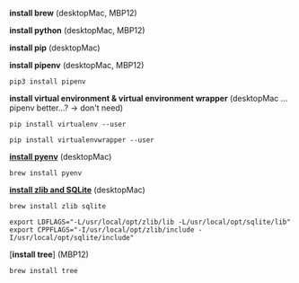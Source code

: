 **install brew** (desktopMac, MBP12)

**install python** (desktopMac, MBP12)

**install pip** (desktopMac)

**install pipenv** (desktopMac, MBP12)

```pip3 install pipenv```

**install virtual environment & virtual environment wrapper** (desktopMac ... pipenv better...? -> don't need)

```pip install virtualenv --user```

```pip install virtualenvwrapper --user```

[**install pyenv**](https://opensource.com/article/19/6/virtual-environments-python-macos) (desktopMac)

```brew install pyenv```

[**install zlib and SQLite**](https://opensource.com/article/19/6/virtual-environments-python-macos) (desktopMac)

```brew install zlib sqlite```

```export LDFLAGS="-L/usr/local/opt/zlib/lib -L/usr/local/opt/sqlite/lib"```
```export CPPFLAGS="-I/usr/local/opt/zlib/include -I/usr/local/opt/sqlite/include"```

[**install tree**] (MBP12)

```brew install tree```
